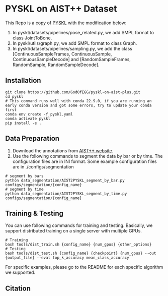 # PYSKL on AIST++ Dataset

This Repo is a copy of [PYSKL](https://github.com/kennymckormick/pyskl/tree/main) with the modification below:

1. In pyskl/datasets/pipelines/pose_related.py, we add SMPL format to class JointToBone.
2. In pyskl/utils/graph.py, we add SMPL format to class Graph.
3. In pyskl/datasets/pipelines/sampling.py, we add the class [ContinuousSampleFrames, ContinuousSample, ContinuousSampleDecode] and [RandomSampleFrames, RandomSample, RandomSampleDecode].


## Installation
```shell
git clone https://github.com/GodOfEGG/pyskl-on-aist-plus.git
cd pyskl
# This command runs well with conda 22.9.0, if you are running an early conda version and got some errors, try to update your conda first
conda env create -f pyskl.yaml
conda activate pyskl
pip install -e .
```


## Data Preparation

1. Download the annotations from [AIST++ website](https://google.github.io/aistplusplus_dataset/factsfigures.html).
2. Use the following commands to segment the data by bar or by time. The configuration files are in INI format. Some example configuration files are 
in ./configs/segmentation
```shell
# segment by bars
python data_segmentation/AIST2PYSKL_segment_by_bar.py configs/segmentation/{config_name}
# segment by time
python data_segmentation/AIST2PYSKL_segment_by_time.py configs/segmentation/{config_name}
```

## Training & Testing

You can use following commands for training and testing. Basically, we support distributed training on a single server with multiple GPUs.
```shell
# Training
bash tools/dist_train.sh {config_name} {num_gpus} {other_options}
# Testing
bash tools/dist_test.sh {config_name} {checkpoint} {num_gpus} --out {output_file} --eval top_k_accuracy mean_class_accuracy
```
For specific examples, please go to the README for each specific algorithm we supported.

## Citation


```BibTeX

```



